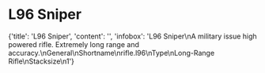 
# L96 Sniper

{'title': 'L96 Sniper', 'content': '', 'infobox': 'L96 Sniper\nA military issue high powered rifle. Extremely long range and accuracy.\nGeneral\nShortname\nrifle.l96\nType\nLong-Range Rifle\nStacksize\n1'}

